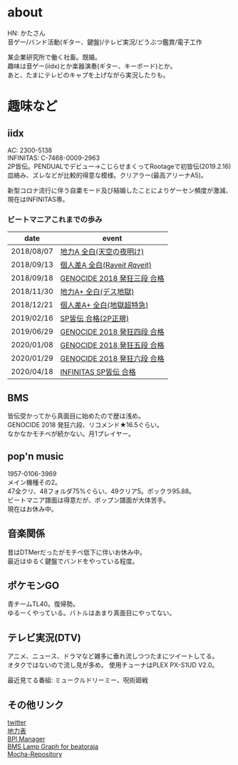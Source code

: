 # about
HN: かたさん  
音ゲー/バンド活動(ギター、鍵盤)/テレビ実況/どうぶつ鑑賞/電子工作

某企業研究所で働く社畜。既婚。  
趣味は音ゲー(iidx)とか楽器演奏(ギター、キーボード)とか。  
あと、たまにテレビのキャプを上げながら実況したりも。

# 趣味など
## iidx
AC: 2300-5138  
INFINITAS: C-7468-0009-2963  
2P皆伝。PENDUALでデビュー→こじらせまくってRootageで初皆伝(2019.2.16)  
皿絡み、ズレなどが比較的得意な模様。クリアラー(最高アリーナA5)。  
  
新型コロナ流行に伴う自粛モード及び結婚したことによりゲーセン頻度が激減、現在はINFINITAS専。  

### ビートマニアこれまでの歩み

|date|event|
|---|---|
|2018/08/07|[地力A 全白(天空の夜明け)](https://twitter.com/cold_planet_/status/1026810874512588800?s=20)|
|2018/09/13|[個人差A 全白(Rave*it Rave*it)](https://twitter.com/cold_planet_/status/1040227044338987009?s=20)|
|2018/09/18|[GENOCIDE 2018 発狂三段 合格](https://twitter.com/cold_planet_/status/1042077004751720454)|
|2018/11/30|[地力A+ 全白(デス地獄)](https://twitter.com/cold_planet_/status/1068773190699085824)|
|2018/12/21|[個人差A+ 全白(地獄超特急)](https://twitter.com/cold_planet_/status/1076105563769958400)|
|2019/02/16|[SP皆伝 合格(2P正規)](https://twitter.com/cold_planet_/status/1096677019184619520)|
|2019/06/29|[GENOCIDE 2018 発狂四段 合格](https://twitter.com/cold_planet_/status/1145181065981521920?s=19)|
|2020/01/08|[GENOCIDE 2018 発狂五段 合格](https://twitter.com/cold_planet_/status/1214946034314465280)|
|2020/01/29|[GENOCIDE 2018 発狂六段 合格](https://twitter.com/cold_planet_/status/1222182047017365506)|
|2020/04/18|[INFINITAS SP皆伝 合格](https://twitter.com/cold_planet_/status/1251157218633715714)|

## BMS
皆伝受かってから真面目に始めたので歴は浅め。  
GENOCIDE 2018 発狂六段、リコメンド★16.5ぐらい。  
なかなかモチベが続かない。月1プレイヤー。  

## pop'n music
1957-0106-3969  
メイン機種その2。  
47全クリ、48フォルダ75%ぐらい、49クリア5。ポックラ95.88。  
ビートマニア譜面は得意だが、ポップン譜面が大体苦手。  
現在はお休み中。

## 音楽関係
昔はDTMerだったがモチベ低下に伴いお休み中。  
最近はゆるく鍵盤でバンドをやっている程度。  

## ポケモンGO
青チームTL40。復帰勢。  
ゆるーくやっている。バトルはあまり真面目にやってない。  

## テレビ実況(DTV)
アニメ、ニュース、ドラマなど雑多に垂れ流しつつたまにツイートしてる。  
オタクではないので流し見が多め。
使用チューナはPLEX PX-S1UD V2.0。  
  
最近見てる番組: ミュークルドリーミー、呪術廻戦  

## その他リンク
[twitter](https://twitter.com/cold_planet_)  
[地力表](https://sp12.iidx.app/sheets/2300-5138/hard)  
[BPI Manager](https://bpi.poyashi.me/u/KATA)  
[BMS Lamp Graph for beatoraja](http://lnt.softether.net/cgi-bin/beatoraja/view.php?id=325)  
[Mocha-Repository](https://mocha-repository.info/player.php?id=355)  
